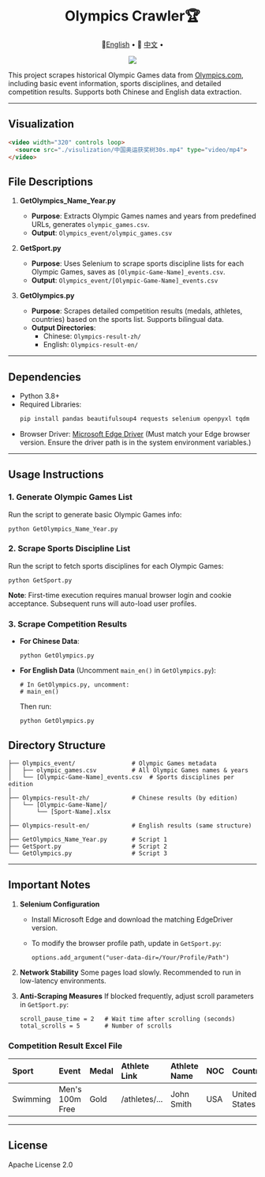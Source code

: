 <div align="center">
  <h1>Olympics Crawler🏆</h1>     
  <p align="center">
    🤗<a href="README.md">English</a> • 
    🤗 <a href="README-CN.md">中文</a> • 
  </p>
  <img src="https://upload.wikimedia.org/wikipedia/commons/5/5c/Olympic_rings_without_rims.svg"/></img>
</div>


This project scrapes historical Olympic Games data from [Olympics.com](https://olympics.com), including basic event information, sports disciplines, and detailed competition results. Supports both Chinese and English data extraction.

---

## Visualization

```html
<video width="320" controls loop>
  <source src="./visulization/中国奥运获奖树30s.mp4" type="video/mp4">
</video>
```

## File Descriptions

1. **GetOlympics_Name_Year.py**  
   - **Purpose**: Extracts Olympic Games names and years from predefined URLs, generates `olympic_games.csv`.  
   - **Output**: `Olympics_event/olympic_games.csv`

2. **GetSport.py**  
   - **Purpose**: Uses Selenium to scrape sports discipline lists for each Olympic Games, saves as `[Olympic-Game-Name]_events.csv`.  
   - **Output**: `Olympics_event/[Olympic-Game-Name]_events.csv`

3. **GetOlympics.py**  
   - **Purpose**: Scrapes detailed competition results (medals, athletes, countries) based on the sports list. Supports bilingual data.  
   - **Output Directories**:  
     - Chinese: `Olympics-result-zh/`  
     - English: `Olympics-result-en/`

---

## Dependencies

- Python 3.8+
- Required Libraries:
  ```bash
  pip install pandas beautifulsoup4 requests selenium openpyxl tqdm

- Browser Driver: [Microsoft Edge Driver](https://developer.microsoft.com/en-us/microsoft-edge/tools/webdriver/)
  (Must match your Edge browser version. Ensure the driver path is in the system environment variables.)

------

## Usage Instructions

### 1. Generate Olympic Games List

Run the script to generate basic Olympic Games info:

```
python GetOlympics_Name_Year.py
```

### 2. Scrape Sports Discipline List

Run the script to fetch sports disciplines for each Olympic Games:

```
python GetSport.py
```

**Note**: First-time execution requires manual browser login and cookie acceptance. Subsequent runs will auto-load user profiles.

### 3. Scrape Competition Results

- **For Chinese Data**:

  ```
  python GetOlympics.py
  ```

- **For English Data** (Uncomment `main_en()` in `GetOlympics.py`):

  ```
  # In GetOlympics.py, uncomment:
  # main_en()
  ```

  Then run:

  ```
  python GetOlympics.py
  ```

## Directory Structure

```
├── Olympics_event/                # Olympic Games metadata
│   ├── olympic_games.csv          # All Olympic Games names & years
│   └── [Olympic-Game-Name]_events.csv  # Sports disciplines per edition
│
├── Olympics-result-zh/            # Chinese results (by edition)
│   └── [Olympic-Game-Name]/
│       └── [Sport-Name].xlsx
│
├── Olympics-result-en/            # English results (same structure)
│
├── GetOlympics_Name_Year.py       # Script 1
├── GetSport.py                    # Script 2
└── GetOlympics.py                 # Script 3
```

------

## Important Notes

1. **Selenium Configuration**

   - Install Microsoft Edge and download the matching EdgeDriver version.

   - To modify the browser profile path, update in `GetSport.py`:

     ```
     options.add_argument("user-data-dir=/Your/Profile/Path")
     ```

2. **Network Stability**
   Some pages load slowly. Recommended to run in low-latency environments.

3. **Anti-Scraping Measures**
   If blocked frequently, adjust scroll parameters in `GetSport.py`:

   ```
   scroll_pause_time = 2   # Wait time after scrolling (seconds)
   total_scrolls = 5       # Number of scrolls
   ```

### Competition Result Excel File

| Sport    | Event           | Medal | Athlete Link  | Athlete Name | NOC  | Country       |
| :------- | :-------------- | :---- | :------------ | :----------- | :--- | :------------ |
| Swimming | Men's 100m Free | Gold  | /athletes/... | John Smith   | USA  | United States |

------

## License

Apache License 2.0